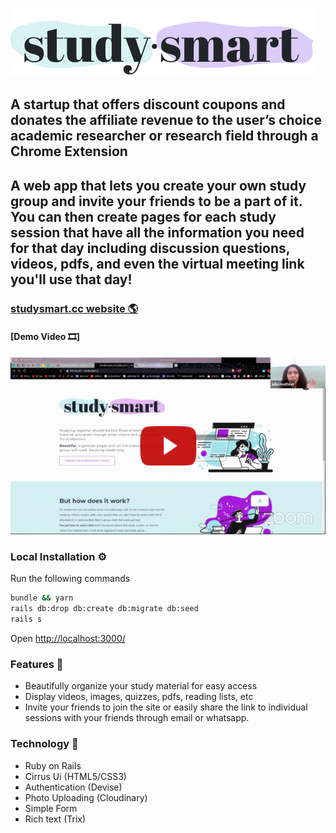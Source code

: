 ![$averZ Logo](/app/assets/images/logo-home.png)

## A startup that offers discount coupons and donates the affiliate revenue to the user’s choice academic researcher or research field through a Chrome Extension

## A web app that lets you create your own study group and invite your friends to be a part of it. You can then create pages for each study session that have all the information you need for that day including discussion questions, videos, pdfs, and even the virtual meeting link you'll use that day!

### [studysmart.cc website 🌎](https://www.studysmart.cc)

#### [Demo Video 🎞️]
[![Watch the video](/app/assets/images/youtube-preview.png)](https://youtu.be/UJLkiNNwq4c?t=1009)


### Local Installation ⚙️
Run the following commands
```bash
bundle && yarn
rails db:drop db:create db:migrate db:seed
rails s
```
Open [http://localhost:3000/](http://localhost:3000/)


### Features 📄
- Beautifully organize your study material for easy access
- Display videos, images, quizzes, pdfs, reading lists, etc
- Invite your friends to join the site or easily share the link to individual sessions with your friends through email or whatsapp.

### Technology 💾
- Ruby on Rails
- Cirrus Ui (HTML5/CSS3)
- Authentication (Devise)
- Photo Uploading (Cloudinary)
- Simple Form
- Rich text (Trix)

